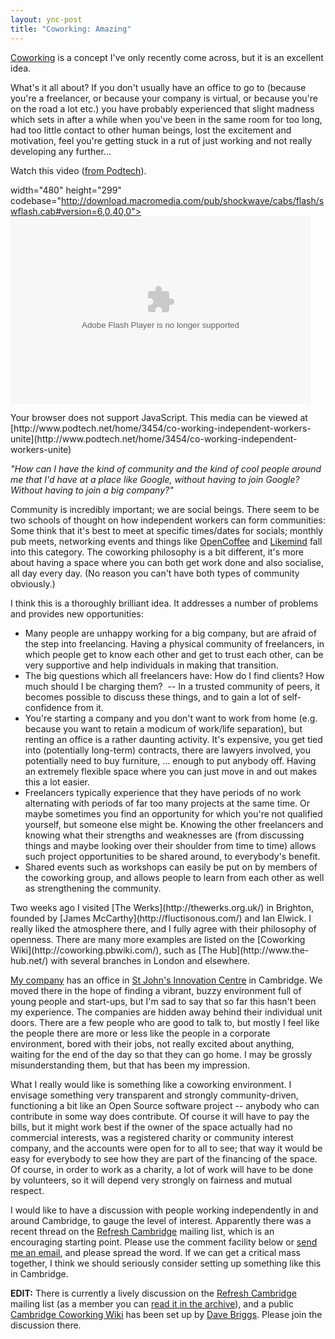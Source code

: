 ```yaml
---
layout: ync-post
title: "Coworking: Amazing"
---
```


[Coworking](http://en.wikipedia.org/wiki/Coworking) is a concept I've only recently come across, but
it is an excellent idea.

What's it all about? If you don't usually have an office to go to (because
you're a freelancer, or because your company is virtual, or because you're on the road a lot etc.)
you have probably experienced that slight madness which sets in after a while when you've been in
the same room for too long, had too little contact to other human beings, lost the excitement and
motivation, feel you're getting stuck in a rut of just working and not really developing any
further...

Watch this video ([from
Podtech](http://www.podtech.net/home/3454/co-working-independent-workers-unite)).

<script
src="http://www.podtech.net/player/popup.js"
type="text/javascript"></script><object classid="clsid:d27cdb6e-ae6d-11cf-96b8-444553540000"
width="480" height="299"
codebase="http://download.macromedia.com/pub/shockwave/cabs/flash/swflash.cab#version=6,0,40,0"><param
name="id" value="player8661d6d658544dd99f935d2eec63714f"
/><param name="align" value="middle"
/><param name="allowScriptAccess" value="always"
/><param name="FlashVars"
value="content=http://media1.podtech.net/media/2007/06/PID_011747/Podtech_RyanIsHungry_CoWorking.flv&amp;totalTime=392000&amp;permalink=http://www.podtech.net/home/3454/co-working-independent-workers-unite&amp;breadcrumb=8661d6d658544dd99f935d2eec63714f"
/><param name="quality" value="high"
/><param name="scale" value="noscale"
/><param name="bgcolor" value="#000000"
/><param name="src"
value="http://www.podtech.net/player/podtech-player.swf?bc=8661d6d658544dd99f935d2eec63714f"
/><embed id="player8661d6d658544dd99f935d2eec63714f" type="application/x-shockwave-flash"
width="480" height="299"
src="http://www.podtech.net/player/podtech-player.swf?bc=8661d6d658544dd99f935d2eec63714f"
bgcolor="#000000" scale="noscale" quality="high"
flashvars="content=http://media1.podtech.net/media/2007/06/PID_011747/Podtech_RyanIsHungry_CoWorking.flv&amp;totalTime=392000&amp;permalink=http://www.podtech.net/home/3454/co-working-independent-workers-unite&amp;breadcrumb=8661d6d658544dd99f935d2eec63714f"
allowscriptaccess="always"
align="middle"></embed></object>

<p><noscript>Your browser does not support JavaScript. This media can
be viewed at
[http://www.podtech.net/home/3454/co-working-independent-workers-unite](http://www.podtech.net/home/3454/co-working-independent-workers-unite)</noscript> </p>

*"How
can I have the kind of community and the kind of cool people around me that I'd have at a place like
Google, without having to join Google? Without having to join a big company?"*

Community is
incredibly important; we are social beings. There seem to be two schools of thought on how
independent workers can form communities: Some think that it's best to meet at specific times/dates
for socials; monthly pub meets, networking events and things like
[OpenCoffee](http://opencoffee.ning.com/) and
[Likemind](http://likemind.us/#lon) fall into this category. The coworking philosophy is a bit
different, it's more about having a space where you can both get work done and also socialise, all
day every day. (No reason you can't have both types of community obviously.)

<p>I think this is a
thoroughly brilliant idea. It addresses a number of problems and provides new
opportunities:
<ul>
<li>Many people are unhappy working for a big company, but are afraid of the
step into freelancing. Having a physical community of freelancers, in which people get to know each
other and get to trust each other, can be very supportive and help individuals in making that
transition.</li>
<li>The big questions which all freelancers have: How do I find clients? How much
should I be charging them?  -- In a trusted community of peers, it becomes possible to discuss
these things, and to gain a lot of self-confidence from
it.</li>
<li>You're starting a company and you don't want to work from home (e.g. because you want
to retain a modicum of work/life separation), but renting an office is a rather daunting activity.
It's expensive, you get tied into (potentially long-term) contracts, there are lawyers involved, you
potentially need to buy furniture, ... enough to put anybody off. Having an extremely flexible space
where you can just move in and out makes this a lot
easier.</li>
<li>Freelancers typically experience that they have periods of no work alternating with
periods of far too many projects at the same time. Or maybe sometimes you find an opportunity for
which you're not qualified yourself, but someone else might be. Knowing the other freelancers and
knowing what their strengths and weaknesses are (from discussing things and maybe looking over their
shoulder from time to time) allows such project opportunities to be shared around, to everybody's
benefit.</li>
<li>Shared events such as workshops can easily be put on by members of the coworking
group, and allows people to learn from each other as well as strengthening the
community.</li>
</ul>
Two weeks ago I visited
[The Werks](http://thewerks.org.uk/) in Brighton, founded by
[James McCarthy](http://fluctisonous.com/) and Ian Elwick. I really liked the atmosphere there, and
I fully agree with their philosophy of openness. There are many more examples are listed on the
[Coworking Wiki](http://coworking.pbwiki.com/), such as
[The Hub](http://www.the-hub.net/) with several branches in London and
elsewhere.</p>

[My company](http://www.eptcomputing.com/) has an office in
[St John's Innovation Centre](http://www.stjohns.co.uk/) in Cambridge. We moved there in the hope of
finding a vibrant, buzzy environment full of young people and start-ups, but I'm sad to say that so
far this hasn't been my experience. The companies are hidden away behind their individual unit
doors. There are a few people who are good to talk to, but mostly I feel like the people there are
more or less like the people in a corporate environment, bored with their jobs, not really excited
about anything, waiting for the end of the day so that they can go home. I may be grossly
misunderstanding them, but that has been my impression.

What I really would like is something like
a coworking environment. I envisage something very transparent and strongly community-driven,
functioning a bit like an Open Source software project -- anybody who can contribute in some way
does contribute. Of course it will have to pay the bills, but it might work best if the owner of the
space actually had no commercial interests, was a registered charity or community interest company,
and the accounts were open for to all to see; that way it would be easy for everybody to see how
they are part of the financing of the space. Of course, in order to work as a charity, a lot of work
will have to be done by volunteers, so it will depend very strongly on fairness and mutual
respect.

I would like to have a discussion with people working independently in and around
Cambridge, to gauge the level of interest. Apparently there was a recent thread on the
[Refresh Cambridge](http://www.refreshcambridge.org/) mailing list, which is an encouraging starting
point. Please use the comment facility below or
[send me an email](/contact/), and please spread the word. If we can get a critical mass together, I
think we should seriously consider setting up something like this in Cambridge.

**EDIT:** There is
currently a lively discussion on the
[Refresh Cambridge](http://www.refreshcambridge.org/) mailing list (as a member you can
[read it in the
archive](http://groups.google.com/group/refreshcambridge/browse_thread/thread/3339b48d7fca1cee)),
and a public
[Cambridge Coworking Wiki](http://cambridgecoworking.pbwiki.com/) has been set up by
[Dave Briggs](http://davepress.net/). Please join the discussion there.
